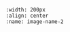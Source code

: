
```{image} ../../_static/solo_app/Universal/buttons/upload-button.png
:width: 200px
:align: center
:name: image-name-2
```